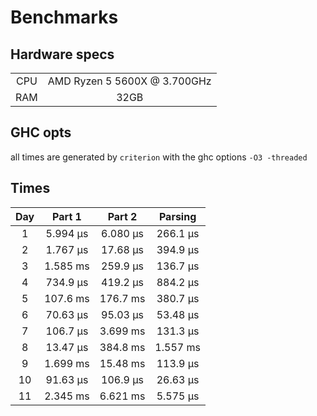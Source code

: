 # Benchmarks

## Hardware specs

|       |                              |
| :---: | :--------------------------: |
|  CPU  | AMD Ryzen 5 5600X @ 3.700GHz |
|  RAM  |             32GB             |

## GHC opts

all times are generated by `criterion` with the ghc options `-O3 -threaded`

## Times

|  Day  |  Part 1  |  Part 2  | Parsing  |
| :---: | :------: | :------: | :------: |
|   1   | 5.994 μs | 6.080 μs | 266.1 μs |
|   2   | 1.767 μs | 17.68 μs | 394.9 μs |
|   3   | 1.585 ms | 259.9 μs | 136.7 μs |
|   4   | 734.9 μs | 419.2 μs | 884.2 μs |
|   5   | 107.6 ms | 176.7 ms | 380.7 μs |
|   6   | 70.63 μs | 95.03 μs | 53.48 μs |
|   7   | 106.7 μs | 3.699 ms | 131.3 μs |
|   8   | 13.47 μs | 384.8 ms | 1.557 ms |
|   9   | 1.699 ms | 15.48 ms | 113.9 μs |
|  10   | 91.63 μs | 106.9 μs | 26.63 μs |
|  11   | 2.345 ms | 6.621 ms | 5.575 μs |